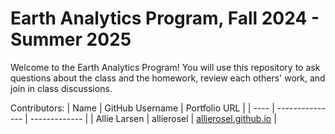 # Earth Analytics Program, Fall 2024 - Summer 2025

Welcome to the Earth Analytics Program! You will use this repository to ask questions about the class and the homework, review each others' work, and join in class discussions.

Contributors:
| Name | GitHub Username | Portfolio URL |
| ---- | --------------- | ------------- |
| Allie Larsen | allierosel | [allierosel.github.io](https://github.com/allierosel/allierosel.github.io/tree/main) |

